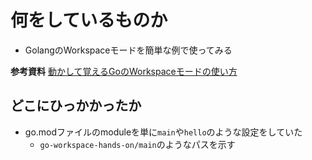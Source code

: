 # 何をしているものか
- GolangのWorkspaceモードを簡単な例で使ってみる

**参考資料**
[動かして覚えるGoのWorkspaceモードの使い方](https://qiita.com/Rqixy/items/6bdead71dc02eb233376)

## どこにひっかかったか
- go.modファイルのmoduleを単に`main`や`hello`のような設定をしていた
  - `go-workspace-hands-on/main`のようなパスを示す